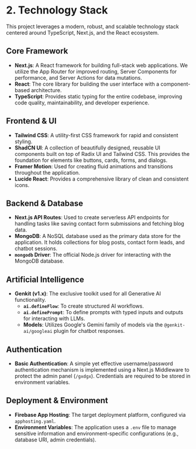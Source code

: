 # 2. Technology Stack

This project leverages a modern, robust, and scalable technology stack centered around TypeScript, Next.js, and the React ecosystem.

## Core Framework

- **Next.js**: A React framework for building full-stack web applications. We utilize the App Router for improved routing, Server Components for performance, and Server Actions for data mutations.
- **React**: The core library for building the user interface with a component-based architecture.
- **TypeScript**: Provides static typing for the entire codebase, improving code quality, maintainability, and developer experience.

## Frontend & UI

- **Tailwind CSS**: A utility-first CSS framework for rapid and consistent styling.
- **ShadCN UI**: A collection of beautifully designed, reusable UI components built on top of Radix UI and Tailwind CSS. This provides the foundation for elements like buttons, cards, forms, and dialogs.
- **Framer Motion**: Used for creating fluid animations and transitions throughout the application.
- **Lucide React**: Provides a comprehensive library of clean and consistent icons.

## Backend & Database

- **Next.js API Routes**: Used to create serverless API endpoints for handling tasks like saving contact form submissions and fetching blog data.
- **MongoDB**: A NoSQL database used as the primary data store for the application. It holds collections for blog posts, contact form leads, and chatbot sessions.
- **`mongodb` Driver**: The official Node.js driver for interacting with the MongoDB database.

## Artificial Intelligence

- **Genkit (v1.x)**: The exclusive toolkit used for all Generative AI functionality.
    - **`ai.defineFlow`**: To create structured AI workflows.
    - **`ai.definePrompt`**: To define prompts with typed inputs and outputs for interacting with LLMs.
    - **Models**: Utilizes Google's Gemini family of models via the `@genkit-ai/googleai` plugin for chatbot responses.

## Authentication

- **Basic Authentication**: A simple yet effective username/password authentication mechanism is implemented using a Next.js Middleware to protect the admin panel (`/gxdgx`). Credentials are required to be stored in environment variables.

## Deployment & Environment

- **Firebase App Hosting**: The target deployment platform, configured via `apphosting.yaml`.
- **Environment Variables**: The application uses a `.env` file to manage sensitive information and environment-specific configurations (e.g., database URI, admin credentials).

